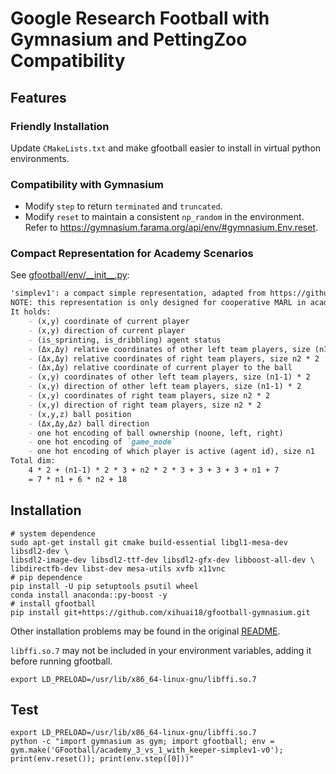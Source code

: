 # Google Research Football with Gymnasium and PettingZoo Compatibility

## Features

### Friendly Installation

Update `CMakeLists.txt` and make gfootball easier to install in virtual python environments.

### Compatibility with Gymnasium

- Modify `step` to return `terminated` and `truncated`.
- Modify `reset` to maintain a consistent `np_random` in the environment. Refer to <https://gymnasium.farama.org/api/env/#gymnasium.Env.reset>.

### Compact Representation for Academy Scenarios
See [gfootball/env/\_\_init\_\_.py](./gfootball/__init__.py):

```md
'simplev1': a compact simple representation, adapted from https://github.com/YuriCat/TamakEriFever, which is the implementation of 5th place solution in [gfootball Kaggle Competition](https://www.kaggle.com/c/google-football/discussion/203412).
NOTE: this representation is only designed for cooperative MARL in academy scenarios.
It holds:
    - (x,y) coordinate of current player
    - (x,y) direction of current player
    - (is_sprinting, is_dribbling) agent status
    - (Δx,Δy) relative coordinates of other left team players, size (n1-1) * 2 
    - (Δx,Δy) relative coordinates of right team players, size n2 * 2
    - (Δx,Δy) relative coordinate of current player to the ball
    - (x,y) coordinates of other left team players, size (n1-1) * 2 
    - (x,y) direction of other left team players, size (n1-1) * 2
    - (x,y) coordinates of right team players, size n2 * 2
    - (x,y) direction of right team players, size n2 * 2 
    - (x,y,z) ball position
    - (Δx,Δy,Δz) ball direction
    - one hot encoding of ball ownership (noone, left, right)
    - one hot encoding of `game_mode`
    - one hot encoding of which player is active (agent id), size n1
Total dim:
    4 * 2 + (n1-1) * 2 * 3 + n2 * 2 * 3 + 3 + 3 + 3 + n1 + 7
    = 7 * n1 + 6 * n2 + 18
```

## Installation

```shell
# system dependence
sudo apt-get install git cmake build-essential libgl1-mesa-dev libsdl2-dev \
libsdl2-image-dev libsdl2-ttf-dev libsdl2-gfx-dev libboost-all-dev \
libdirectfb-dev libst-dev mesa-utils xvfb x11vnc
# pip dependence
pip install -U pip setuptools psutil wheel
conda install anaconda::py-boost -y
# install gfootball
pip install git+https://github.com/xihuai18/gfootball-gymnasium.git
```
Other installation problems may be found in the original [README](https://github.com/google-research/football).

`libffi.so.7` may not be included in your environment variables, adding it before running gfootball.

```shell
export LD_PRELOAD=/usr/lib/x86_64-linux-gnu/libffi.so.7 
```

## Test

```shell
export LD_PRELOAD=/usr/lib/x86_64-linux-gnu/libffi.so.7 
python -c "import gymnasium as gym; import gfootball; env = gym.make('GFootball/academy_3_vs_1_with_keeper-simplev1-v0'); print(env.reset()); print(env.step([0]))"
```